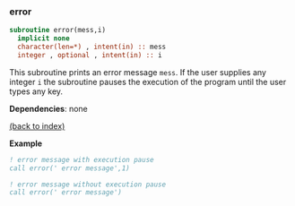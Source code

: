 ### error

```fortran
subroutine error(mess,i)
  implicit none
  character(len=*) , intent(in) :: mess
  integer , optional , intent(in) :: i
```

This subroutine prints an error message ```mess```. If the user supplies any integer ```i``` the subroutine pauses the execution of the program until the user types any key.

**Dependencies**: none

[(back to index)](../index.md)

**Example**

```fortran
! error message with execution pause
call error(' error message',1)

! error message without execution pause
call error(' error message')
```


